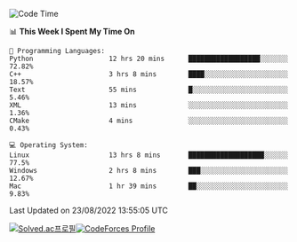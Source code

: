 
<!--START_SECTION:waka-->
![Code Time](http://img.shields.io/badge/Code%20Time-1%2C916%20hrs%2022%20mins-blue)

📊 **This Week I Spent My Time On** 

```text
💬 Programming Languages: 
Python                   12 hrs 20 mins      ██████████████████░░░░░░░   72.82% 
C++                      3 hrs 8 mins        ████░░░░░░░░░░░░░░░░░░░░░   18.57% 
Text                     55 mins             █░░░░░░░░░░░░░░░░░░░░░░░░   5.46% 
XML                      13 mins             ░░░░░░░░░░░░░░░░░░░░░░░░░   1.36% 
CMake                    4 mins              ░░░░░░░░░░░░░░░░░░░░░░░░░   0.43%

💻 Operating System: 
Linux                    13 hrs 8 mins       ███████████████████░░░░░░   77.5% 
Windows                  2 hrs 8 mins        ███░░░░░░░░░░░░░░░░░░░░░░   12.67% 
Mac                      1 hr 39 mins        ██░░░░░░░░░░░░░░░░░░░░░░░   9.83%

```


 Last Updated on 23/08/2022 13:55:05 UTC
<!--END_SECTION:waka-->
[![Solved.ac프로필](http://mazassumnida.wtf/api/generate_badge?boj=hckim96)](https://solved.ac/hckim96)[![CodeForces Profile](https://cf.leed.at?id=hckim96)](https://codeforces.com/profile/hckim96)
